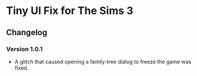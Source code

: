 # Tiny UI Fix for The Sims 3

## Changelog

### Version 1.0.1

* A glitch that caused opening a family-tree dialog to freeze the game was fixed.
